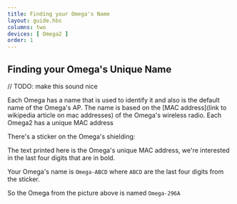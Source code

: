 ```yaml
---
title: Finding your Omega's Name
layout: guide.hbs
columns: two
devices: [ Omega2 ]
order: 1
---
```


## Finding your Omega's Unique Name

// TODO: make this sound nice

Each Omega has a name that is used to identify it and also is the default name of the Omega's AP. The name is based on the [MAC address](link to wikipedia article on mac addresses) of the Omega's wireless radio.
Each Omega2 has a unique MAC address

There's a sticker on the Omega's shielding:

[//]: # (Need image of production omega here)

The text printed here is the Omega's unique MAC address, we're interested in the last four digits that are in bold.

Your Omega's name is `Omega-ABCD` where `ABCD` are the last four digits from the sticker.

So the Omega from the picture above is named `Omega-296A`
